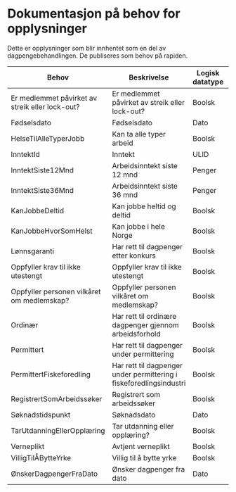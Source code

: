 # Dokumentasjon på behov for opplysninger

Dette er opplysninger som blir innhentet som en del av dagpengebehandlingen. De publiseres som behov på rapiden.

|Behov|Beskrivelse|Logisk datatype|Datatype|
|---|---|---|---|
|Er medlemmet påvirket av streik eller lock-out? | Er medlemmet påvirket av streik eller lock-out? | Boolsk|boolean|
|Fødselsdato | Fødselsdato | Dato|LocalDate|
|HelseTilAlleTyperJobb | Kan ta alle typer arbeid | Boolsk|boolean|
|InntektId | Inntekt | ULID|Ulid|
|InntektSiste12Mnd | Arbeidsinntekt siste 12 mnd | Penger|Beløp|
|InntektSiste36Mnd | Arbeidsinntekt siste 36 mnd | Penger|Beløp|
|KanJobbeDeltid | Kan jobbe heltid og deltid | Boolsk|boolean|
|KanJobbeHvorSomHelst | Kan jobbe i hele Norge | Boolsk|boolean|
|Lønnsgaranti | Har rett til dagpenger etter konkurs | Boolsk|boolean|
|Oppfyller krav til ikke utestengt | Oppfyller krav til ikke utestengt | Boolsk|boolean|
|Oppfyller personen vilkåret om medlemskap? | Oppfyller personen vilkåret om medlemskap? | Boolsk|boolean|
|Ordinær | Har rett til ordinære dagpenger gjennom arbeidsforhold | Boolsk|boolean|
|Permittert | Har rett til dagpenger under permittering | Boolsk|boolean|
|PermittertFiskeforedling | Har rett til dagpenger under permittering i fiskeforedlingsindustri | Boolsk|boolean|
|RegistrertSomArbeidssøker | Registrert som arbeidssøker | Boolsk|boolean|
|Søknadstidspunkt | Søknadsdato | Dato|LocalDate|
|TarUtdanningEllerOpplæring | Tar utdanning eller opplæring? | Boolsk|boolean|
|Verneplikt | Avtjent verneplikt | Boolsk|boolean|
|VilligTilÅBytteYrke | Villig til å bytte yrke | Boolsk|boolean|
|ØnskerDagpengerFraDato | Ønsker dagpenger fra dato | Dato|LocalDate|